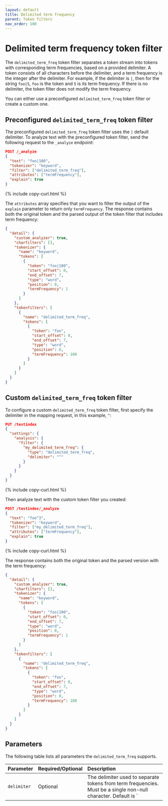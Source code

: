 ```yaml
---
layout: default
title: Delimited term frequency
parent: Token filters
nav_order: 100
---
```


# Delimited term frequency token filter

The `delimited_term_freq` token filter separates a token stream into tokens with corresponding term frequencies, based on a provided delimiter. A token consists of all characters before the delimiter, and a term frequency is the integer after the delimiter. For example, if the delimiter is `|`, then for the string `foo|5`, `foo` is the token and `5` is its term frequency. If there is no delimiter, the token filter does not modify the term frequency. 

You can either use a preconfigured `delimited_term_freq` token filter or create a custom one.

## Preconfigured `delimited_term_freq` token filter

The preconfigured `delimited_term_freq` token filter uses the `|` default delimiter. To analyze text with the preconfigured token filter, send the following request to the `_analyze` endpoint:

```json
POST /_analyze
{
  "text": "foo|100",
  "tokenizer": "keyword",
  "filter": ["delimited_term_freq"],
  "attributes": ["termFrequency"],
  "explain": true
}
```
{% include copy-curl.html %}

The `attributes` array specifies that you want to filter the output of the `explain` parameter to return only `termFrequency`. The response contains both the original token and the parsed output of the token filter that includes term frequency:

```json
{
  "detail": {
    "custom_analyzer": true,
    "charfilters": [],
    "tokenizer": {
      "name": "keyword",
      "tokens": [
        {
          "token": "foo|100",
          "start_offset": 0,
          "end_offset": 7,
          "type": "word",
          "position": 0,
          "termFrequency": 1
        }
      ]
    },
    "tokenfilters": [
      {
        "name": "delimited_term_freq",
        "tokens": [
          {
            "token": "foo",
            "start_offset": 0,
            "end_offset": 7,
            "type": "word",
            "position": 0,
            "termFrequency": 100
          }
        ]
      }
    ]
  }
}
```

## Custom `delimited_term_freq` token filter

To configure a custom `delimited_term_freq` token filter, first specify the delimiter in the mapping request, in this example, `^`:

```json
PUT /testindex
{
  "settings": {
    "analysis": {
      "filter": {
        "my_delimited_term_freq": {
          "type": "delimited_term_freq",
          "delimiter": "^"
        }
      }
    }
  }
}
```
{% include copy-curl.html %}

Then analyze text with the custom token filter you created:

```json
POST /testindex/_analyze
{
  "text": "foo^3",
  "tokenizer": "keyword",
  "filter": ["my_delimited_term_freq"],
  "attributes": ["termFrequency"],
  "explain": true
}
```
{% include copy-curl.html %}

The response contains both the original token and the parsed version with the term frequency:

```json
{
  "detail": {
    "custom_analyzer": true,
    "charfilters": [],
    "tokenizer": {
      "name": "keyword",
      "tokens": [
        {
          "token": "foo|100",
          "start_offset": 0,
          "end_offset": 7,
          "type": "word",
          "position": 0,
          "termFrequency": 1
        }
      ]
    },
    "tokenfilters": [
      {
        "name": "delimited_term_freq",
        "tokens": [
          {
            "token": "foo",
            "start_offset": 0,
            "end_offset": 7,
            "type": "word",
            "position": 0,
            "termFrequency": 100
          }
        ]
      }
    ]
  }
}
```

## Parameters

The following table lists all parameters the `delimited_term_freq` supports.

Parameter | Required/Optional | Description
:--- | :--- | :---
`delimiter` | Optional | The delimiter used to separate tokens from term frequencies. Must be a single non-null character. Default is `|`.